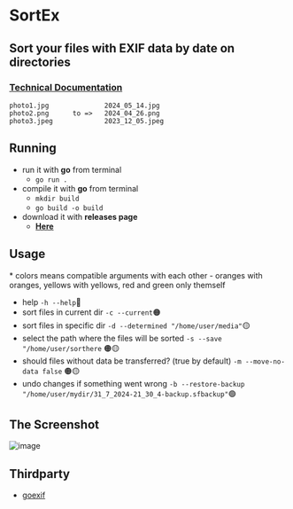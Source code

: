 # SortEx
## Sort your files with EXIF data by date on directories
### [Technical Documentation](TD.md)

```
photo1.jpg              2024_05_14.jpg
photo2.png      to =>   2024_04_26.png
photo3.jpeg             2023_12_05.jpeg
```

## Running
- run it with **go** from terminal
    - <code>go run .</code>
- compile it with **go** from terminal
    - <code>mkdir build</code>
    - <code>go build -o build</code>
- download it with **releases page**
    - [**Here**](https://github.com/razenxc/SortFilesWithEXIFdata/releases)

## Usage 
\* colors means compatible arguments with each other - oranges with oranges, yellows with yellows, red and green only themself
- help
`-h --help`🔴
- sort files in current dir
`-c --current`🟠
- sort files in specific dir
`-d --determined "/home/user/media"`🟡
- select the path where the files will be sorted
`-s --save "/home/user/sorthere` 🟠🟡
- should files without data be transferred? (true by default)
`-m --move-no-data false` 🟠🟡
- undo changes if something went wrong
`-b --restore-backup "/home/user/mydir/31_7_2024-21_30_4-backup.sfbackup"`🟢

## The Screenshot
![image](https://github.com/user-attachments/assets/d698ad99-4d37-4c68-bd0c-0cdd54226c6e)

## Thirdparty
- [goexif](https://github.com/rwcarlsen/goexif)
